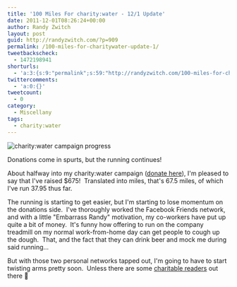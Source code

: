 ```yaml
---
title: '100 Miles For charity:water - 12/1 Update'
date: 2011-12-01T08:26:24+00:00
author: Randy Zwitch
layout: post
guid: http://randyzwitch.com/?p=909
permalink: /100-miles-for-charitywater-update-1/
tweetbackscheck:
  - 1472198941
shorturls:
  - 'a:3:{s:9:"permalink";s:59:"http://randyzwitch.com/100-miles-for-charitywater-update-1/";s:7:"tinyurl";s:26:"http://tinyurl.com/6pxhd23";s:4:"isgd";s:19:"http://is.gd/QihQD6";}'
twittercomments:
  - 'a:0:{}'
tweetcount:
  - 0
category:
  - Miscellany
tags:
  - charity:water
---
```

<div id="attachment_910" style="width: 551px" class="wp-caption aligncenter">
  <img class="size-full wp-image-910" title="100milesfor-charitywater" src="http://i2.wp.com/randyzwitch.com/wp-content/uploads/2011/12/100milesfor-charitywater.png?fit=541%2C365" alt="charity:water campaign progress" srcset="http://i2.wp.com/randyzwitch.com/wp-content/uploads/2011/12/100milesfor-charitywater.png?w=541 541w, http://i2.wp.com/randyzwitch.com/wp-content/uploads/2011/12/100milesfor-charitywater.png?resize=150%2C101 150w, http://i2.wp.com/randyzwitch.com/wp-content/uploads/2011/12/100milesfor-charitywater.png?resize=300%2C202 300w, http://i2.wp.com/randyzwitch.com/wp-content/uploads/2011/12/100milesfor-charitywater.png?resize=444%2C300 444w" sizes="(max-width: 541px) 100vw, 541px" data-recalc-dims="1" />

  <p class="wp-caption-text">
    Donations come in spurts, but the running continues!
  </p>
</div>

About halfway into my charity:water campaign (<a title="100 miles for charity:water" href="http://mycharitywater.org/100milesforcharitywater" target="_blank">donate here</a>), I'm pleased to say that I've raised $675!  Translated into miles, that's 67.5 miles, of which I've run 37.95 thus far.





The running is starting to get easier, but I'm starting to lose momentum on the donations side.  I've thoroughly worked the Facebook Friends network, and with a little "Embarrass Randy" motivation, my co-workers have put up quite a bit of money.  It's funny how offering to run on the company treadmill on my normal work-from-home day can get people to cough up the dough.  That, and the fact that they can drink beer and mock me during said running...

But with those two personal networks tapped out, I'm going to have to start twisting arms pretty soon.  Unless there are some [charitable readers](http://mycharitywater.org/100milesforcharitywater "100 miles for charity:water") out there 🙂

